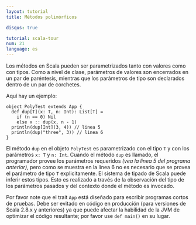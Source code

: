 ```yaml
---
layout: tutorial
title: Métodos polimórficos

disqus: true

tutorial: scala-tour
num: 21
language: es
---
```


Los métodos en Scala pueden ser parametrizados tanto con valores como con tipos. Como a nivel de clase, parámetros de valores son encerrados en un par de paréntesis, mientras que los parámetros de tipo son declarados dentro de un par de corchetes.

Aquí hay un ejemplo:
 
    object PolyTest extends App {
      def dup[T](x: T, n: Int): List[T] =
        if (n == 0) Nil
        else x :: dup(x, n - 1)
      println(dup[Int](3, 4)) // linea 5
      println(dup("three", 3)) // linea 6
    }

El método `dup` en el objeto `PolyTest` es parametrizado con el tipo `T` y con los parámetros `x: T` y `n: Int`. Cuando el método `dup` es llamado, el programador provee los parámetros requeridos _(vea la linea 5 del programa anterior)_, pero como se muestra en la linea 6 no es necesario que se provea el parámetro de tipo `T` explicitamente. El sistema de tipado de Scala puede inferir estos tipos. Esto es realizado a través de la observación del tipo de los parámetros pasados y del contexto donde el método es invocado.

Por favor note que el trait `App` está diseñado para escribir programas cortos de pruebas. Debe ser evitado en código en producción (para versiones de Scala 2.8.x y anteriores) ya que puede afectar la habilidad de la JVM de optimizar el código resultante; por favor use `def main()` en su lugar.
